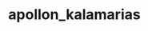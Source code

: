 ---
title: 'Μ.Γ.Σ.Κ. Απόλλων'
title: apollon_kalamarias
image: test1
phone: 2310412230
place: apollonkal_stadium
---